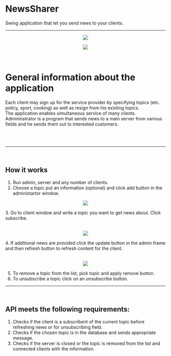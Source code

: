 # NewsSharer
Swing application that let you send news to your clients.

<hr>

<p align="center">
  <img src=https://user-images.githubusercontent.com/74014874/166149786-f415e370-72d8-4418-bd97-ce9a750ba58c.png
   >
</p>

<p align="center">
  <img src=https://user-images.githubusercontent.com/74014874/166149828-b7504074-6293-427c-be71-e307e4c550c2.png
   >
</p>

<br />

# General information about the application
<p> 
Each client may sign up for the service provider by specifying topics (etc. policy, sport, cooking) as well as resign from his existing topics. </br>
The application enables simultaneous service of many clients. Admininstrator is a program that sends news to a main server from various fields and he sends them out to interested customers. 
</p>

<br />
<br />
<hr>
<br />

## How it works

  1. Run admin, server and any number of clients.
  2. Choose a topic put an information (optional) and click add button in the administartor window.
<p align="center">
  <img src=https://user-images.githubusercontent.com/74014874/166155180-6a8d06dd-547f-455e-8e55-a60dd90e4fca.png
   >
</p>
  3. Go to client window and write a topic you want to get news about. Click subscribe.
<p align="center">
<br />
  <img src=https://user-images.githubusercontent.com/74014874/166155215-552c2f93-7596-47f3-9937-b5b40e4fb80f.png
   >
</p>
  4. If additional news are provided click the update button in the admin frame and then refresh button to refresh content for the client.
<p align="center"> 
<br />
  <img src=https://user-images.githubusercontent.com/74014874/166154892-ad6c42a6-3f14-4abb-af6a-ac3b84918d82.png
   >
</p>

  5. To remove a topic from the list, pick topic and apply remove button.
  6. To unsubscribe a topic click on an unsubscribe button.

<hr>
<br>

 ## API meets the following requirements:
  1. Checks if the client is a subscribent of the current topic before refreshing news or for unsubscribing field.
  2. Checks if the chosen topic is in the database and sends appropriate message.
  3. Checks if the server is closed or the topic is removed from the list and connected clients with the information.
